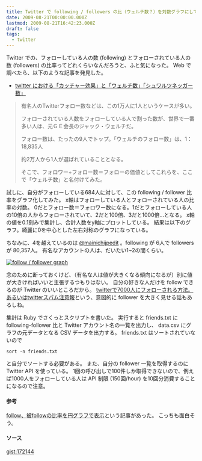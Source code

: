 ```yaml
---
title: Twitter で following / followers の比（ウェルチ数？）を対数グラフにしてみた
date: 2009-08-21T00:00:00.000Z
lastmod: 2009-08-21T16:42:23.000Z
draft: false
tags:
  - twitter
---
```


Twitter での、フォローしている人の数 (following) とフォローされている人の数 (followers) の比率ってどれくらいなんだろうと、ふと気になった。 Web で調べたら、以下のような記事を発見した。

* [twitter における「カッチャー効果」と「ウェルチ数」「シュワルツネッガー数」](http://knn.typepad.com/knn/2009/06/twitter-%E3%81%AB%E3%81%8A%E3%81%91%E3%82%8B%E3%82%AB%E3%83%83%E3%83%81%E3%83%A3%E3%83%BC%E6%95%B0%E3%82%A6%E3%82%A7%E3%83%AB%E3%83%81%E6%95%B0.html)

> 有名人のTwitterフォロー数などは、この1万人に1人というケースが多い。
>
> フォローされている人数をフォローしている人で割った数が、世界で一番多い人は、元ＧＥ会長のジャック・ウェルチだ。
>
> フォロー数は、たったの9人でトップ。「ウェルチのフォロー数」は、1：18,835人　　
>
> 約2万人から1人が選ばれていることとなる。
>
> そこで、フォロワー÷フォロー数＝フォローの価値としてこれらを、ここで「ウェルチ数」と名付けてみた。

試しに、自分がフォローしている684人に対して、この following / follower 比率をグラフ化してみた。 x軸はフォローしている人とフォローされている人の比率の対数。 0だとフォロー数＝フォロワー数になる。1だとフォローしている人の10倍の人からフォローされていて、2だと100倍、3だと1000倍…となる。 x軸の値を0.1刻みで集計し、合計人数をy軸にプロットしている。 結果は以下のグラフ。綺麗に0を中心とした左右対称のグラフになっている。

ちなみに、4を越えているのは [@mainichijpedit](http://twitter.com/mainichijpedit) 。following が 6人で followers が 80,357人。 有名なアカウントの人は、だいたい1\~2の間くらい。

[![follow / follower graph](https://farm4.staticflickr.com/3486/3842292269_64c29a03a7.jpg "follow / follower graph")](http://www.flickr.com/photos/machu/3842292269/)

念のために断っておくけど、（有名な人は値が大きくなる傾向になるが）別に値が大きければいいと主張するつもりはない。 自分の好きな人だけを follow できるのが Twitter のいいところだから。 [twitterで7000人にフォローされる方法。あるいはtwitterスパム注意報](http://labs.cybozu.co.jp/blog/akky/archives/2008/07/twitter-spam-jmcoon.html)という、意図的に follower を大きく見せる話もあるしね。

集計は Ruby でさくっとスクリプトを書いた。 実行すると friends.txt に following-follower 比と Twitter アカウント名の一覧を出力し、 data.csv にグラフの元データとなる CSV データを出力する。 friends.txt はソートされていないので

```
sort -n friends.txt
```

と自分でソートする必要がある。 また、自分の follower 一覧を取得するのに Twitter API を使っている。 1回の呼び出しで100件しか取得できないので、例えば1000人をフォローしている人は API 制限 (150回/hour) を10回分消費することになるので注意。

#### 参考

[follow、被followの比率を円グラフで表示](http://d.hatena.ne.jp/yarb/20090801/p1)という記事があった。 こっちも面白そう。

#### ソース

[gist:172144](http://gist.github.com/172144)
